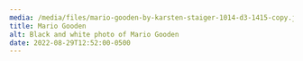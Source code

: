 ```yaml
---
media: /media/files/mario-gooden-by-karsten-staiger-1014-d3-1415-copy.jpeg
title: Mario Gooden
alt: Black and white photo of Mario Gooden
date: 2022-08-29T12:52:00-0500
---
```

